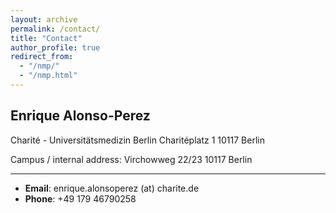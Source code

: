```yaml
---
layout: archive
permalink: /contact/
title: "Contact"
author_profile: true
redirect_from: 
  - "/nmp/"
  - "/nmp.html"
---
```


Enrique Alonso-Perez
-
Charité - Universitätsmedizin Berlin
Charitéplatz 1
10117 Berlin

Campus / internal address:
Virchowweg 22/23
10117 Berlin

---

* **Email**: enrique.alonsoperez (at) charite.de
* **Phone**: +49 179 46790258
